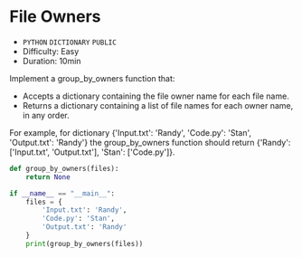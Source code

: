 # File Owners

- `PYTHON` `DICTIONARY` `PUBLIC`
- Difficulty: Easy
- Duration: 10min

Implement a group_by_owners function that:

- Accepts a dictionary containing the file owner name for each file name.
- Returns a dictionary containing a list of file names for each owner name, in any order.

For example, for dictionary {'Input.txt': 'Randy', 'Code.py': 'Stan', 'Output.txt': 'Randy'} the group_by_owners function should return {'Randy': ['Input.txt', 'Output.txt'], 'Stan': ['Code.py']}.

```python
def group_by_owners(files):
    return None

if __name__ == "__main__":    
    files = {
        'Input.txt': 'Randy',
        'Code.py': 'Stan',
        'Output.txt': 'Randy'
    }   
    print(group_by_owners(files))
```
